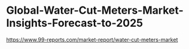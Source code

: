 # Global-Water-Cut-Meters-Market-Insights-Forecast-to-2025
https://www.99-reports.com/market-report/water-cut-meters-market
